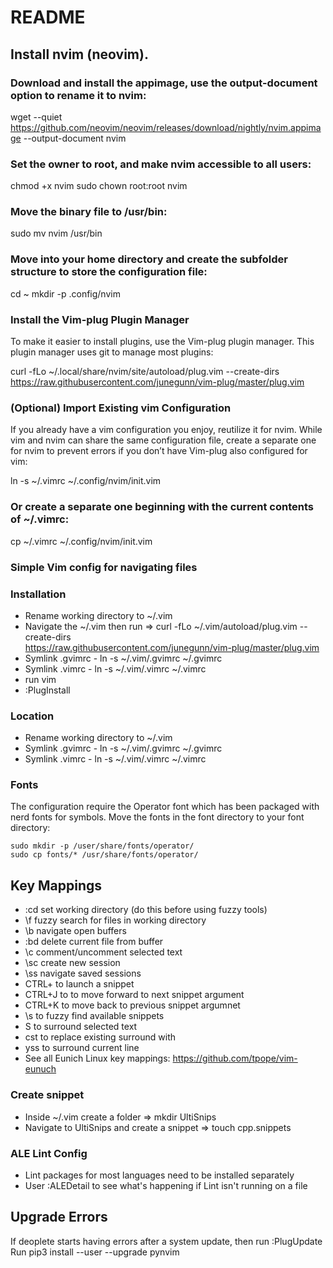 # README

## Install nvim (neovim).

### Download and install the appimage, use the output-document option to rename it to nvim:

wget --quiet https://github.com/neovim/neovim/releases/download/nightly/nvim.appimage --output-document nvim

### Set the owner to root, and make nvim accessible to all users:

chmod +x nvim
sudo chown root:root nvim

### Move the binary file to /usr/bin:

sudo mv nvim /usr/bin

### Move into your home directory and create the subfolder structure to store the configuration file:

cd ~
mkdir -p .config/nvim

### Install the Vim-plug Plugin Manager
To make it easier to install plugins, use the Vim-plug plugin manager. This plugin manager uses git to manage most plugins:

 curl -fLo ~/.local/share/nvim/site/autoload/plug.vim --create-dirs https://raw.githubusercontent.com/junegunn/vim-plug/master/plug.vim

### (Optional) Import Existing vim Configuration
If you already have a vim configuration you enjoy, reutilize it for nvim. While vim and nvim can share the same configuration file, create a separate one for nvim to prevent errors if you don’t have Vim-plug also configured for vim:

ln -s ~/.vimrc ~/.config/nvim/init.vim

### Or create a separate one beginning with the current contents of ~/.vimrc:

cp ~/.vimrc ~/.config/nvim/init.vim

### Simple Vim config for navigating files

### Installation ###
* Rename working directory to ~/.vim
* Navigate the ~/.vim then run => curl -fLo ~/.vim/autoload/plug.vim --create-dirs \
    https://raw.githubusercontent.com/junegunn/vim-plug/master/plug.vim
* Symlink .gvimrc - ln -s  ~/.vim/.gvimrc ~/.gvimrc
* Symlink .vimrc - ln -s  ~/.vim/.vimrc ~/.vimrc
* run vim
* :PlugInstall

### Location
* Rename working directory to ~/.vim
* Symlink .gvimrc - ln -s  ~/.vim/.gvimrc ~/.gvimrc
* Symlink .vimrc - ln -s  ~/.vim/.vimrc ~/.vimrc

### Fonts
The configuration require the Operator font which has been packaged with nerd fonts for symbols. 
Move the fonts in the font directory to your font directory:

```
sudo mkdir -p /user/share/fonts/operator/
sudo cp fonts/* /usr/share/fonts/operator/
```

## Key Mappings

* :cd set working directory (do this before using fuzzy tools)
* \f fuzzy search for files in working directory
* \b navigate open buffers
* :bd delete current file from buffer
* \c<space> comment/uncomment selected text
* \sc create new session
* \ss navigate saved sessions
* CTRL+<tab> to launch a snippet 
* CTRL+J to to move forward to next snippet argument
* CTRL+K to move back to previous snippet argumnet
* \s to fuzzy find available snippets
* S<tag> to surround selected text
* cst<tag> to replace existing surround with <tag>
* yss<tag> to surround current line
* See all Eunich Linux key mappings: https://github.com/tpope/vim-eunuch

### Create snippet
* Inside ~/.vim create a folder => mkdir UltiSnips
* Navigate to UltiSnips and create a snippet => touch cpp.snippets

### ALE Lint Config

* Lint packages for most languages need to be installed separately
* User :ALEDetail to see what's happening if Lint isn't running on a file 

## Upgrade Errors

If deoplete starts having errors after a system update, then run :PlugUpdate
Run pip3 install --user --upgrade pynvim
